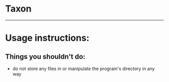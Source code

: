 # Taxon
------
# Usage instructions:
## Things you shouldn't do:
* do not store any files in or manipulate the program's directory in any way
